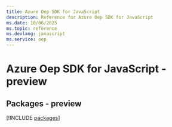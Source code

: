```yaml
---
title: Azure Oep SDK for JavaScript
description: Reference for Azure Oep SDK for JavaScript
ms.date: 10/06/2025
ms.topic: reference
ms.devlang: javascript
ms.service: oep
---
```

# Azure Oep SDK for JavaScript - preview
## Packages - preview
[!INCLUDE [packages](oep-index.md)]
